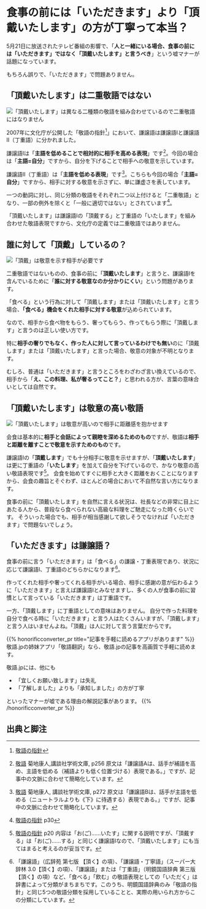 # 食事の前には「いただきます」より「頂戴いたします」の方が丁寧って本当？

5月21日に放送されたテレビ番組の影響で、「**人と一緒にいる場合、食事の前には「いただきます」ではなく「頂戴いたします」と言うべき**」という嘘マナーが話題になっています。

もちろん誤りで、「いただきます」で問題ありません。

## 「頂戴いたします」は二重敬語ではない

![「頂戴いたします」は異なる二種類の敬語を組み合わせているので二重敬語にはなりません](/img/eda4i7fpem.webp)

2007年に文化庁が公開した「敬語の指針[^1]」において、謙譲語は謙譲語Iと謙譲語II（丁重語）に分かれました。

謙譲語Iは「**主語を低めることで相対的に相手を高める表現**」です[^2]。今回の場合は「**主語=自分**」ですから、自分を下げることで相手への敬意を示しています。

謙譲語II（丁重語）は「**主語を低める表現**」です[^3]。こちらも今回の場合「**主語=自分**」ですから、相手に対する敬意を示さずに、単に謙虚さを表しています。

一つの動詞に対し、同じ分類の敬語をそれぞれ二つ以上付けると「二重敬語」となり、一部の例外を除くと「一般に適切ではない」とされています[^4]。

「頂戴いたします」は謙譲語Iの「頂戴する」と丁重語の「いたします」を組み合わせた敬語表現ですから、文化庁の定義では二重敬語ではありません。

## 誰に対して「頂戴」しているの？

![「頂戴」は敬意を示す相手が必要です](/img/ctxdnspd9g.webp)

二重敬語ではないものの、食事の前に「**頂戴いたします**」と言うと、謙譲語Iを含んでいるために「**誰に対する敬意なのか分かりにくい**」という問題があります。

「食べる」という行為に対して「頂戴します」または「頂戴いたします」と言う場合、**「食べる」機会をくれた相手に対する敬意**が込められています。

なので、相手から食べ物をもらう、奢ってもらう、作ってもらう際に「頂戴します」と言うのは正しい使い方です。

特に**相手の奢りでもなく、作った人に対して言っているわけでも無い**のに「頂戴します」または「頂戴いたします」と言った場合、敬意の対象が不明となります。

むしろ、普通は「いただきます」と言うところをわざわざ言い換えているので、相手から「**え、この料理、私が奢るってこと？**」と思われる方が、言葉の意味合いとしては自然です。

## 「頂戴いたします」は敬意の高い敬語

![「頂戴いたします」は敬意が高いので相手に距離感を抱かせます](/img/idet5sh8yx.webp)

会食は基本的に**相手と会話によって親睦を深めるためのもの**ですが、敬語は**相手と距離を離すことで敬意を示すためのもの**です。

謙譲語Iの「**頂戴します**」でも十分相手に敬意を示せますが、「**頂戴いたします**」は更に丁重語の「**いたします**」を加えて自分を下げているので、かなり敬意の高い敬語表現です[^5]。
会食を始めてすぐに相手と大きく距離をおくことになりますから、会食の趣旨とそぐわず、ほとんどの場合において不自然な言い方になります。

食事の前に「頂戴いたします」を自然に言える状況は、社長などの非常に目上にあたる人から、普段なら食べられない高級な料理をご馳走になった時くらいです。
そういった場合でも、相手が相当感謝して欲しそうでなければ「いただきます」で問題ないでしょう。

## 「いただきます」は謙譲語？

食事の前に言う「いただきます」は「食べる」の謙譲・丁重表現であり、状況に応じて謙譲語I、丁重語のどちらかになります[^6]。

作ってくれた相手や奢ってくれる相手がいる場合、相手に感謝の意が伝わるように「いただきます」と言えば謙譲語Iとみなせますし、多くの人が食事の前に習慣として言っている「いただきます」は丁重語です。

一方、「頂戴します」に丁重語としての意味はありません。
自分で作った料理を自分で食べる時に「いただきます」と言う人はたくさんいますが、「頂戴します」と言う人はいませんよね。「頂戴」は人に対して言う言葉だからです。

{{% honorificconverter_pr title="記事を手軽に読めるアプリがあります" %}}
敬語.jpの姉妹アプリ「敬語翻訳」なら、敬語.jpの記事を高画質で手軽に読めます。

敬語.jpには、他にも
* 「宜しくお願い致します」は失礼
* 「了解しました」よりも「承知しました」の方が丁寧

といったマナーが嘘である理由の解説記事があります。
{{% /honorificconverter_pr %}}

## 出典と脚注
[^1]: [敬語の指針](https://www.bunka.go.jp/seisaku/bunkashingikai/kokugo/hokoku/pdf/keigo_tosin.pdf)
[^2]: [敬語](https://www.amazon.co.jp/dp/4061592688) 菊地康人,講談社学術文庫, p256
原文は「謙譲語Aは、話手が補語を高め、主語を低める（補語よりも低く位置づける）表現である。」ですが、記事中の文脈に合わせて簡略化しています。
[^3]: [敬語](https://www.amazon.co.jp/dp/4061592688) 菊地康人, 講談社学術文庫, p272
原文は「謙譲語Bは、話手が主語を低める（ニュートラルよりも《下》に待遇する）表現である。」ですが、記事中の文脈に合わせて簡略化しています。
[^4]: [敬語の指針](https://www.bunka.go.jp/seisaku/bunkashingikai/kokugo/hokoku/pdf/keigo_tosin.pdf) p30
[^5]: [敬語の指針](https://www.bunka.go.jp/seisaku/bunkashingikai/kokugo/hokoku/pdf/keigo_tosin.pdf) p20
内容は「お(ご)......いたす」に関する説明ですが、「頂戴する」は「お(ご)......する」と同じく謙譲語Iなので、「頂戴いたします」にも当てはまると考えるのが妥当です。
[^6]: 「謙譲語」（広辞苑 第七版 【頂く】の項）、「謙譲語・丁寧語」（スーパー大辞林 3.0【頂く】の項）、「謙譲語」または「丁重語」（明鏡国語辞典 第三版 【頂く】の項）など、「食べる」「飲む」の敬語表現としての「いただく」は辞書によって分類がまちまちです。このうち、明鏡国語辞典のみ「敬語の指針」と同じ5つの敬語分類を採用していることと、実際の用いられ方からこの分類にしています。
